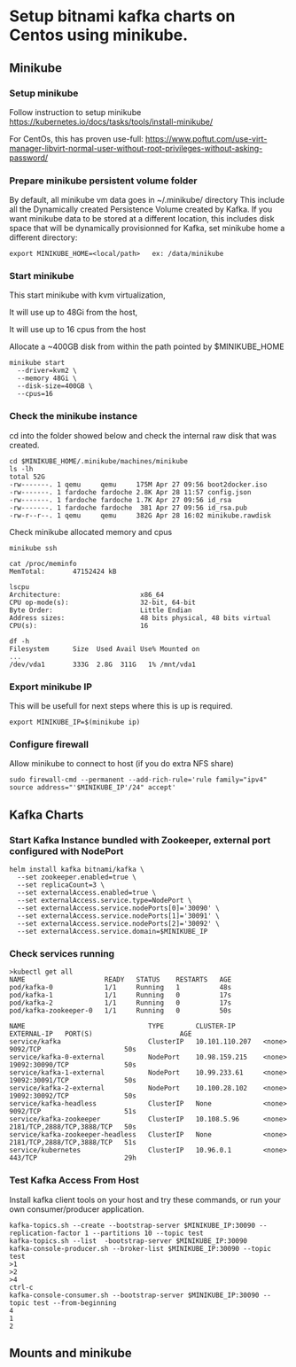 # Setup bitnami kafka charts on Centos using minikube.

## Minikube

### Setup minikube
Follow instruction to setup minikube
https://kubernetes.io/docs/tasks/tools/install-minikube/

For CentOs, this has proven use-full:
https://www.poftut.com/use-virt-manager-libvirt-normal-user-without-root-privileges-without-asking-password/

### Prepare minikube persistent volume folder
By default, all minikube vm data goes in ~/.minikube/ directory
This include all the Dynamically created Persistence Volume created by Kafka.
If you want minikube data to be stored at a different location, this includes disk space that will
be dynamically provisionned for Kafka, set minikube home a different directory:
```
export MINIKUBE_HOME=<local/path>   ex: /data/minikube
```

### Start minikube 
This start minikube with kvm virtualization,

It will use up to 48Gi from the host, 

It will use up to 16 cpus from the host

Allocate a ~400GB disk from within the path pointed by $MINIKUBE_HOME

```
minikube start 
  --driver=kvm2 \  
  --memory 48Gi \
  --disk-size=400GB \
  --cpus=16
```


### Check the minikube instance

cd into the folder showed below and check the internal raw disk that was created.

```
cd $MINIKUBE_HOME/.minikube/machines/minikube
ls -lh
total 52G
-rw-------. 1 qemu     qemu     175M Apr 27 09:56 boot2docker.iso
-rw-------. 1 fardoche fardoche 2.8K Apr 28 11:57 config.json
-rw-------. 1 fardoche fardoche 1.7K Apr 27 09:56 id_rsa
-rw-------. 1 fardoche fardoche  381 Apr 27 09:56 id_rsa.pub
-rw-r--r--. 1 qemu     qemu     382G Apr 28 16:02 minikube.rawdisk
```

Check minikube allocated memory and cpus

```
minikube ssh

cat /proc/meminfo 
MemTotal:       47152424 kB

lscpu 
Architecture:                    x86_64
CPU op-mode(s):                  32-bit, 64-bit
Byte Order:                      Little Endian
Address sizes:                   48 bits physical, 48 bits virtual
CPU(s):                          16

df -h
Filesystem      Size  Used Avail Use% Mounted on
...
/dev/vda1       333G  2.8G  311G   1% /mnt/vda1
```


### Export minikube IP
This will be usefull for next steps where this is up is required.

```
export MINIKUBE_IP=$(minikube ip)
```

### Configure firewall 

Allow minikube to connect to host (if you do extra NFS share)

```
sudo firewall-cmd --permanent --add-rich-rule='rule family="ipv4" source address="'$MINIKUBE_IP'/24" accept'
```

## Kafka Charts
### Start Kafka Instance bundled with Zookeeper, external port configured with NodePort

```
helm install kafka bitnami/kafka \
  --set zookeeper.enabled=true \
  --set replicaCount=3 \
  --set externalAccess.enabled=true \
  --set externalAccess.service.type=NodePort \
  --set externalAccess.service.nodePorts[0]='30090' \
  --set externalAccess.service.nodePorts[1]='30091' \
  --set externalAccess.service.nodePorts[2]='30092' \
  --set externalAccess.service.domain=$MINIKUBE_IP
```

### Check services running
```
>kubectl get all
NAME                    READY   STATUS    RESTARTS   AGE
pod/kafka-0             1/1     Running   1          48s
pod/kafka-1             1/1     Running   0          17s
pod/kafka-2             1/1     Running   0          17s
pod/kafka-zookeeper-0   1/1     Running   0          50s

NAME                               TYPE        CLUSTER-IP       EXTERNAL-IP   PORT(S)                      AGE
service/kafka                      ClusterIP   10.101.110.207   <none>        9092/TCP                     50s
service/kafka-0-external           NodePort    10.98.159.215    <none>        19092:30090/TCP              50s
service/kafka-1-external           NodePort    10.99.233.61     <none>        19092:30091/TCP              50s
service/kafka-2-external           NodePort    10.100.28.102    <none>        19092:30092/TCP              50s
service/kafka-headless             ClusterIP   None             <none>        9092/TCP                     51s
service/kafka-zookeeper            ClusterIP   10.108.5.96      <none>        2181/TCP,2888/TCP,3888/TCP   50s
service/kafka-zookeeper-headless   ClusterIP   None             <none>        2181/TCP,2888/TCP,3888/TCP   51s
service/kubernetes                 ClusterIP   10.96.0.1        <none>        443/TCP                      29h
```


### Test Kafka Access From Host
Install kafka client tools on your host and try these commands, or run your own consumer/producer application.
```
kafka-topics.sh --create --bootstrap-server $MINIKUBE_IP:30090 --replication-factor 1 --partitions 10 --topic test
kafka-topics.sh --list  -bootstrap-server $MINIKUBE_IP:30090
kafka-console-producer.sh --broker-list $MINIKUBE_IP:30090 --topic test
>1
>2
>4
ctrl-c
kafka-console-consumer.sh --bootstrap-server $MINIKUBE_IP:30090 --topic test --from-beginning
4
1
2
```




## Mounts and minikube

